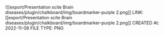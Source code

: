![[export/Presentation scite Brain diseases/plugin/chalkboard/img/boardmarker-purple 2.png]]
LINK: [[export/Presentation scite Brain diseases/plugin/chalkboard/img/boardmarker-purple 2.png]]
CREATED At: 2022-11-08
FILE TYPE: PNG
